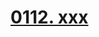 # [0112. xxx](https://github.com/Tdahuyou/TNotes.html-css-js/tree/main/notes/0112.%20xxx)

<!-- region:toc -->

<!-- endregion:toc -->

